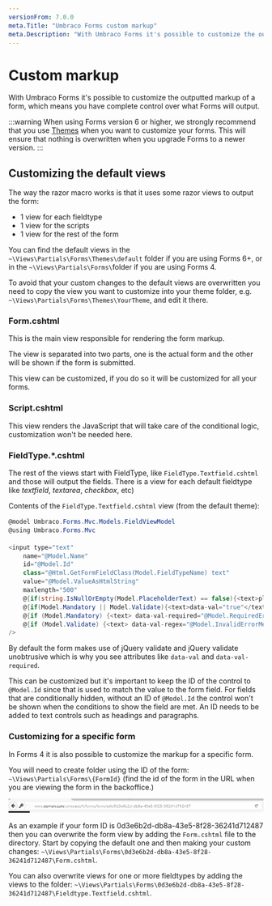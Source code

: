 ```yaml
---
versionFrom: 7.0.0
meta.Title: "Umbraco Forms custom markup"
meta.Description: "With Umbraco Forms it's possible to customize the outputted markup of a form, which means you have complete control over what Forms will output."
---
```


# Custom markup
With Umbraco Forms it's possible to customize the outputted markup of a form, which means you have complete control over what Forms will output.

:::warning
When using Forms version 6 or higher, we strongly recommend that you use [Themes](../Themes) when you want to customize your forms.
This will ensure that nothing is overwritten when you upgrade Forms to a newer version.
:::

## Customizing the default views
The way the razor macro works is that it uses some razor views to output the form:

* 1 view for each fieldtype
* 1 view for the scripts
* 1 view for the rest of the form

You can find the default views in the `~\Views\Partials\Forms\Themes\default` folder if you are using Forms 6+, or in the `~\Views\Partials\Forms\`folder if you are using Forms 4.

To avoid that your custom changes to the default views are overwritten you need to copy the view you want to customize into your theme folder, e.g. `~\Views\Partials\Forms\Themes\YourTheme`, and edit it there.

### Form.cshtml

This is the main view responsible for rendering the form markup.

The view is separated into two parts, one is the actual form and the other will be shown if the form is submitted.

This view can be customized, if you do so it will be customized for all your forms.

### Script.cshtml
This view renders the JavaScript that will take care of the conditional logic, customization won't be needed here.

### FieldType.*.cshtml
The rest of the views start with FieldType, like `FieldType.Textfield.cshtml` and those will output the fields. There is a view for each default fieldtype like *textfield*, *textarea*, *checkbox*, etc)

Contents of the `FieldType.Textfield.cshtml` view (from the default theme):

```csharp
@model Umbraco.Forms.Mvc.Models.FieldViewModel
@using Umbraco.Forms.Mvc

<input type="text"
    name="@Model.Name"
    id="@Model.Id"
    class="@Html.GetFormFieldClass(Model.FieldTypeName) text"
    value="@Model.ValueAsHtmlString"
    maxlength="500"
    @{if(string.IsNullOrEmpty(Model.PlaceholderText) == false){<text>placeholder="@Model.PlaceholderText"</text>}}
    @{if(Model.Mandatory || Model.Validate){<text>data-val="true"</text>}}
    @{if (Model.Mandatory) {<text> data-val-required="@Model.RequiredErrorMessage"</text>}}
    @{if (Model.Validate) {<text> data-val-regex="@Model.InvalidErrorMessage" data-regex="@Html.Raw(Model.Regex)"</text>}}
/>
```

By default the form makes use of jQuery validate and jQuery validate unobtrusive which is why you see attributes like `data-val` and `data-val-required`.

This can be customized but it's important to keep the ID of the control to `@Model.Id` since that is used to match the value to the form field.  For fields that are conditionally hidden, without an ID of `@Model.Id` the control won't be shown when the conditions to show the field are met.  An ID needs to be added to text controls such as headings and paragraphs.

### Customizing for a specific form

In Forms 4 it is also possible to customize the markup for a specific form.

You will need to create folder using the ID of the form: `~\Views\Partials\Forms\{FormId}` (find the id of the form in the URL when you are viewing the form in the backoffice.)

![Form GUID](images/form-guid.png)

As an example if your form ID is 0d3e6b2d-db8a-43e5-8f28-36241d712487 then you can overwrite the form view by adding the `Form.cshtml` file to the directory. Start by copying the default one and then making your custom changes: `~\Views\Partials\Forms\0d3e6b2d-db8a-43e5-8f28-36241d712487\Form.cshtml`.

You can also overwrite views for one or more fieldtypes by adding the views to the folder: `~\Views\Partials\Forms\0d3e6b2d-db8a-43e5-8f28-36241d712487\Fieldtype.Textfield.cshtml`.
